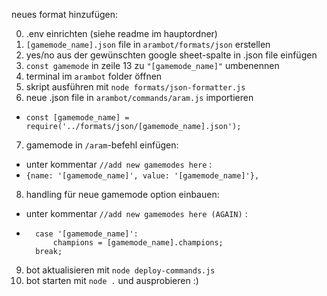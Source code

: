neues format hinzufügen:

0. .env einrichten (siehe readme im hauptordner)
1. `[gamemode_name].json` file in `arambot/formats/json` erstellen
2. yes/no aus der gewünschten google sheet-spalte in .json file einfügen
3. `const gamemode` in zeile 13 zu `"[gamemode_name]"` umbenennen
4. terminal im `arambot` folder öffnen
5. skript ausführen mit `node formats/json-formatter.js`
6. neue .json file in `arambot/commands/aram.js` importieren
- `const [gamemode_name] = require('../formats/json/[gamemode_name].json');`
7. gamemode in `/aram`-befehl einfügen:
- unter kommentar `//add new gamemodes here` :
- `{name: '[gamemode_name]', value: '[gamemode_name]'},`
8. handling für neue gamemode option einbauen:
- unter kommentar `//add new gamemodes here (AGAIN)` :
- ```
    case '[gamemode_name]':
        champions = [gamemode_name].champions;
    break;
    ```
9. bot aktualisieren mit `node deploy-commands.js`
10. bot starten mit `node .` und ausprobieren :)
